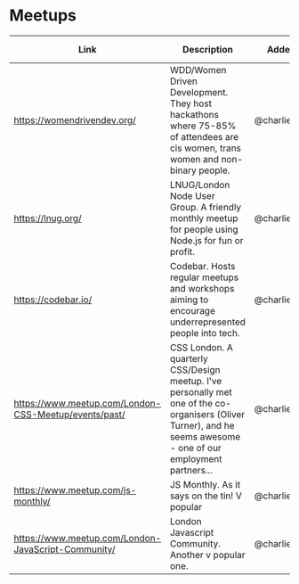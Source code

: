 # Meetups

| Link | Description | Added by | Other resources |
| -------- | -------- | -------- | -------- |
|   https://womendrivendev.org/        |  WDD/Women Driven Development. They host hackathons where 75-85% of attendees are cis women, trans women and non-binary people.     | @charlielafosse        |         |
| https://lnug.org/   | LNUG/London Node User Group. A friendly monthly meetup for people using Node.js for fun or profit.   | @charlielafosse  |      |
| https://codebar.io/ | Codebar. Hosts regular meetups and workshops aiming to encourage underrepresented people into tech. | @charlielafosse |    |
|https://www.meetup.com/London-CSS-Meetup/events/past/ |CSS London. A quarterly CSS/Design meetup. I've personally met one of the co-organisers (Oliver Turner), and he seems awesome - one of our employment partners... | @charlielafosse |  |
|https://www.meetup.com/js-monthly/ |JS Monthly. As it says on the tin! V popular |@charlielafosse | |
| https://www.meetup.com/London-JavaScript-Community/ |London Javascript Community. Another v popular one. | @charlielafosse | |
